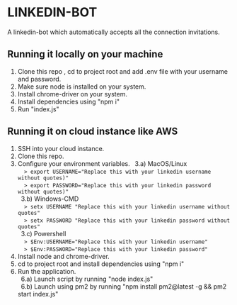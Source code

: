 # LINKEDIN-BOT
A linkedin-bot which automatically accepts all the connection invitations. 

## Running it locally on your machine
1) Clone this repo , cd to project root and add .env file with your username and password.
2) Make sure node is installed on your system.
3) Install chrome-driver on your system.
4) Install dependencies using "npm i"
5) Run "index.js"

## Running it on cloud instance like AWS
1) SSH into your cloud instance.
2) Clone this repo.
3) Configure your environment variables.
&ensp;3.a) MacOS/Linux <br />
&emsp;`> export USERNAME="Replace this with your linkedin username without quotes)"` <br />
&emsp;`> export PASSWORD="Replace this with your linkedin password without quotes)"` <br />
&ensp;3.b) Windows-CMD <br />
&emsp;`> setx USERNAME "Replace this with your linkedin username without quotes"` <br />
&emsp;`> setx PASSWORD "Replace this with your linkedin password without quotes"` <br />
&ensp;3.c) Powershell <br />
&emsp;`> $Env:USERNAME="Replace this with your linkedin username"` <br />
&emsp;`> $Env:PASSWORD="Replace this with your linkedin password"` <br />
4) Install node and chrome-driver.
5) cd to project root and install dependencies using "npm i"
6) Run the application. <br />
&ensp;6.a) Launch script by running "node index.js" <br />
&ensp;6.b) Launch using pm2 by running "npm install pm2@latest -g && pm2 start index.js"<br />
